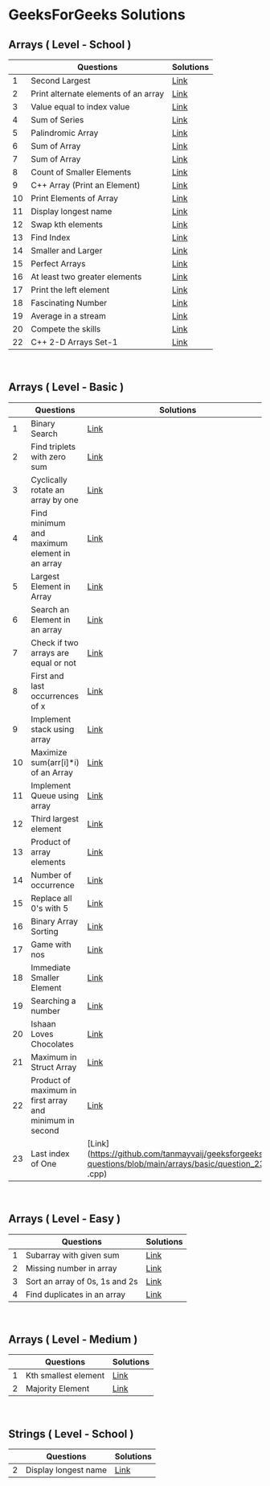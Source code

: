 # GeeksForGeeks Solutions

## Arrays ( Level - School ) 

| | Questions | Solutions |
|-|-----------|-----------|
|1|Second Largest|[Link](https://github.com/tanmayvaij/geeksforgeeks-questions/blob/main/arrays/school/question_01.cpp)|
|2|Print alternate elements of an array|[Link](https://github.com/tanmayvaij/geeksforgeeks-questions/blob/main/arrays/school/question_02.cpp)|
|3|Value equal to index value|[Link](https://github.com/tanmayvaij/geeksforgeeks-questions/blob/main/arrays/school/question_03.cpp)|
|4|Sum of Series|[Link](https://github.com/tanmayvaij/geeksforgeeks-questions/blob/main/arrays/school/question_04.cpp)|
|5|Palindromic Array|[Link](https://github.com/tanmayvaij/geeksforgeeks-questions/blob/main/arrays/school/question_05.cpp)|
|6|Sum of Array|[Link](https://github.com/tanmayvaij/geeksforgeeks-questions/blob/main/arrays/school/question_06_07.cpp)|
|7|Sum of Array|[Link](https://github.com/tanmayvaij/geeksforgeeks-questions/blob/main/arrays/school/question_06_07.cpp)|
|8|Count of Smaller Elements|[Link](https://github.com/tanmayvaij/geeksforgeeks-questions/blob/main/arrays/school/question_08.cpp)|
|9|C++ Array (Print an Element)|[Link](https://github.com/tanmayvaij/geeksforgeeks-questions/blob/main/arrays/school/question_09.cpp)|
|10|Print Elements of Array|[Link](https://github.com/tanmayvaij/geeksforgeeks-questions/blob/main/arrays/school/question_10.cpp)|
|11|Display longest name|[Link](https://github.com/tanmayvaij/geeksforgeeks-questions/blob/main/arrays/school/question_11.cpp)|
|12|Swap kth elements|[Link](https://github.com/tanmayvaij/geeksforgeeks-questions/blob/main/arrays/school/question_12.cpp)|
|13|Find Index|[Link](https://github.com/tanmayvaij/geeksforgeeks-questions/blob/main/arrays/school/question_13.cpp)|
|14|Smaller and Larger|[Link](https://github.com/tanmayvaij/geeksforgeeks-questions/blob/main/arrays/school/question_14.cpp)|
|15|Perfect Arrays|[Link](https://github.com/tanmayvaij/geeksforgeeks-questions/blob/main/arrays/school/question_15.cpp)|
|16|At least two greater elements|[Link](https://github.com/tanmayvaij/geeksforgeeks-questions/blob/main/arrays/school/question_16.cpp)|
|17|Print the left element|[Link](https://github.com/tanmayvaij/geeksforgeeks-questions/blob/main/arrays/school/question_17.cpp)|
|18|Fascinating Number|[Link](https://github.com/tanmayvaij/geeksforgeeks-questions/blob/main/arrays/school/question_18.cpp)|
|19|Average in a stream|[Link](https://github.com/tanmayvaij/geeksforgeeks-questions/blob/main/arrays/school/question_19.cpp)|
|20|Compete the skills|[Link](https://github.com/tanmayvaij/geeksforgeeks-questions/blob/main/arrays/school/question_20.cpp)|
|22|C++ 2-D Arrays Set-1|[Link](https://github.com/tanmayvaij/geeksforgeeks-questions/blob/main/arrays/school/question_22.cpp)|

<br/>

## Arrays ( Level - Basic )

| | Questions | Solutions |
|-|-----------|-----------|
|1|Binary Search|[Link](https://github.com/tanmayvaij/geeksforgeeks-questions/blob/main/arrays/basic/question_01.cpp)|
|2|Find triplets with zero sum|[Link](https://github.com/tanmayvaij/geeksforgeeks-questions/blob/main/arrays/basic/question_02.cpp)|
|3|Cyclically rotate an array by one|[Link](https://github.com/tanmayvaij/geeksforgeeks-questions/blob/main/arrays/basic/question_03.cpp)|
|4|Find minimum and maximum element in an array|[Link](https://github.com/tanmayvaij/geeksforgeeks-questions/blob/main/arrays/basic/question_04.cpp)|
|5|Largest Element in Array|[Link](https://github.com/tanmayvaij/geeksforgeeks-questions/blob/main/arrays/basic/question_05.cpp)|
|6|Search an Element in an array|[Link](https://github.com/tanmayvaij/geeksforgeeks-questions/blob/main/arrays/basic/question_06.cpp)|
|7|Check if two arrays are equal or not|[Link](https://github.com/tanmayvaij/geeksforgeeks-questions/blob/main/arrays/basic/question_07.cpp)|
|8|First and last occurrences of x|[Link](https://github.com/tanmayvaij/geeksforgeeks-questions/blob/main/arrays/basic/question_08.cpp)|
|9|Implement stack using array|[Link](https://github.com/tanmayvaij/geeksforgeeks-questions/blob/main/arrays/basic/question_09.cpp)|
|10|Maximize sum(arr[i]*i) of an Array|[Link](https://github.com/tanmayvaij/geeksforgeeks-questions/blob/main/arrays/basic/question_10.cpp)|
|11|Implement Queue using array|[Link](https://github.com/tanmayvaij/geeksforgeeks-questions/blob/main/arrays/basic/question_11.cpp)|
|12|Third largest element|[Link](https://github.com/tanmayvaij/geeksforgeeks-questions/blob/main/arrays/basic/question_12.cpp)|
|13|Product of array elements|[Link](https://github.com/tanmayvaij/geeksforgeeks-questions/blob/main/arrays/basic/question_13.cpp)|
|14|Number of occurrence|[Link](https://github.com/tanmayvaij/geeksforgeeks-questions/blob/main/arrays/basic/question_14.cpp)|
|15|Replace all 0's with 5|[Link](https://github.com/tanmayvaij/geeksforgeeks-questions/blob/main/arrays/basic/question_15.cpp)|
|16|Binary Array Sorting|[Link](https://github.com/tanmayvaij/geeksforgeeks-questions/blob/main/arrays/basic/question_16.cpp)|
|17|Game with nos|[Link](https://github.com/tanmayvaij/geeksforgeeks-questions/blob/main/arrays/basic/question_17.cpp)|
|18|Immediate Smaller Element|[Link](https://github.com/tanmayvaij/geeksforgeeks-questions/blob/main/arrays/basic/question_18.cpp)|
|19|Searching a number|[Link](https://github.com/tanmayvaij/geeksforgeeks-questions/blob/main/arrays/basic/question_19.cpp)|
|20|Ishaan Loves Chocolates|[Link](https://github.com/tanmayvaij/geeksforgeeks-questions/blob/main/arrays/basic/question_20.cpp)|
|21|Maximum in Struct Array|[Link](https://github.com/tanmayvaij/geeksforgeeks-questions/blob/main/arrays/basic/question_21.cpp)|
|22|Product of maximum in first array and minimum in second|[Link](https://github.com/tanmayvaij/geeksforgeeks-questions/blob/main/arrays/basic/question_22.cpp)|
|23|Last index of One|[Link](https://github.com/tanmayvaij/geeksforgeeks-questions/blob/main/arrays/basic/question_23   .cpp)|

<br/>

## Arrays ( Level - Easy )

| | Questions | Solutions |
|-|-----------|-----------|
|1|Subarray with given sum|[Link](https://github.com/tanmayvaij/geeksforgeeks-questions/blob/main/arrays/easy/question_01.cpp)|
|2|Missing number in array|[Link](https://github.com/tanmayvaij/geeksforgeeks-questions/blob/main/arrays/easy/question_02.cpp)|
|3|Sort an array of 0s, 1s and 2s|[Link](https://github.com/tanmayvaij/geeksforgeeks-questions/blob/main/arrays/easy/question_03.cpp)|
|4|Find duplicates in an array|[Link](https://github.com/tanmayvaij/geeksforgeeks-questions/blob/main/arrays/easy/question_04.cpp)|

<br/>

## Arrays ( Level - Medium )

| | Questions | Solutions |
|-|-----------|-----------|
|1|Kth smallest element|[Link](https://github.com/tanmayvaij/geeksforgeeks-questions/blob/main/arrays/medium/question_01.cpp)|
|2|Majority Element|[Link](https://github.com/tanmayvaij/geeksforgeeks-questions/blob/main/arrays/medium/question_02.cpp)|

<br/>

## Strings ( Level - School )

| | Questions | Solutions |
|-|-----------|-----------|
|2|Display longest name|[Link](https://github.com/tanmayvaij/geeksforgeeks-questions/blob/main/strings/school/question_02.cpp)|